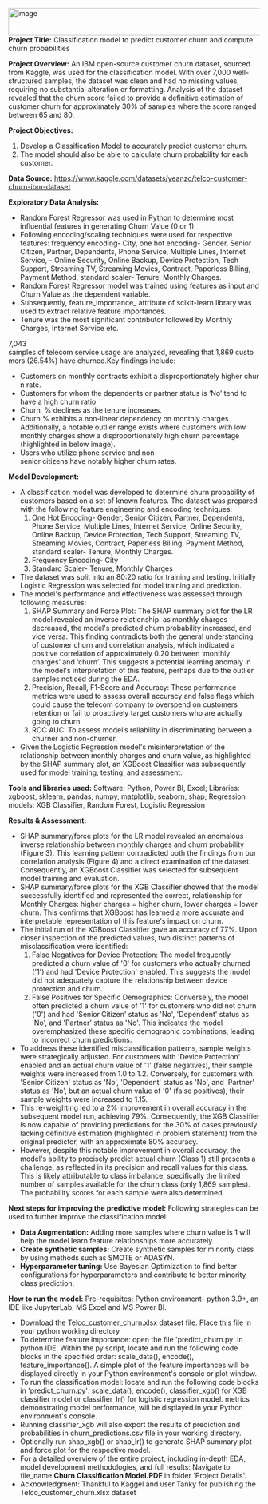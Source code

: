 <img width="4342" height="55" alt="image" src="https://github.com/user-attachments/assets/5dfa5d4f-8696-49e4-9206-420ee847a9d1" />**Project Title:** Classification model to predict customer churn and compute churn probabilities

**Project Overview:** An IBM open-source customer churn dataset, sourced from Kaggle, was used for the classification model. With over 7,000 well-structured samples, the dataset was clean and had no missing values, requiring no substantial alteration or formatting. Analysis of the dataset revealed that the churn score failed to provide a definitive estimation of customer churn for approximately 30% of samples where the score ranged between 65 and 80.

**Project Objectives:** 
1. Develop a Classification Model to accurately predict customer churn.
2. The model should also be able to calculate churn probability for each customer.

**Data Source:** https://www.kaggle.com/datasets/yeanzc/telco-customer-churn-ibm-dataset

**Exploratory Data Analysis:**
- Random Forest Regressor was used in Python to determine most influential features in generating Churn Value (0 or 1).
- Following encoding/scaling techniques were used for respective features: frequency encoding- City, one hot encoding- Gender, Senior Citizen, Partner, Dependents, Phone Service, Multiple Lines, Internet Service, - Online Security, Online Backup, Device Protection, Tech Support, Streaming TV, Streaming Movies, Contract, Paperless Billing, Payment Method, standard scaler- Tenure, Monthly Charges.
- Random Forest Regressor model was trained using features as input and Churn Value as the dependent variable.
- Subsequently, feature_importance_ attribute of scikit-learn library was used to extract relative feature importances.
- Tenure was the most significant contributor followed by Monthly Charges, Internet Service etc.

7,043 samples of telecom service usage are analyzed, revealing that 1,869 customers (26.54%) have churned.Key findings include: 
- Customers on monthly contracts exhibit a disproportionately higher churn rate.
- Customers for whom the dependents or partner status is ‘No’ tend to have a high churn ratio
- Churn  % declines as the tenure increases.
- Churn % exhibits a non-linear dependency on monthly charges. Additionally, a notable outlier range exists where customers with low monthly charges show a disproportionately high churn percentage (highlighted in below image).
- Users who utilize phone service and non-senior citizens have notably higher churn rates.

**Model Development:** 
- A classification model was developed to determine churn probability of customers based on a set of known features. The dataset was prepared with the following feature engineering and encoding techniques:
  1. One Hot Encoding- Gender, Senior Citizen, Partner, Dependents, Phone Service, Multiple Lines, Internet Service, Online Security, Online Backup, Device Protection, Tech Support, Streaming TV, Streaming Movies, Contract, Paperless Billing, Payment Method, standard scaler- Tenure, Monthly Charges.
  2. Frequency Encoding- City
  3. Standard Scaler- Tenure, Monthly Charges
- The dataset was split into an 80:20 ratio for training and testing. Initially Logistic Regression was selected for model training and prediction.
- The model's performance and effectiveness was assessed through following measures:
  1. SHAP Summary and Force Plot: The SHAP summary plot for the LR model revealed an inverse relationship: as monthly charges decreased, the model's predicted churn probability increased, and vice versa. This finding contradicts both the general understanding of customer churn and correlation analysis, which indicated a positive correlation of approximately 0.20 between ‘monthly charges’ and ‘churn’. This suggests a potential learning anomaly in the model's interpretation of this feature, perhaps due to the outlier samples noticed during the EDA.
  2. Precision, Recall, F1-Score and Accuracy: These performance metrics were used to assess overall accuracy and false flags which could cause the telecom company to overspend on customers retention or fail to proactively target customers who are actually going to churn.
  3. ROC AUC: To assess model’s reliability in discriminating between a churner and non-churner.
- Given the Logistic Regression model's misinterpretation of the relationship between monthly charges and churn value, as highlighted by the SHAP summary plot, an XGBoost Classifier was subsequently used for model training, testing, and assessment.

**Tools and libraries used:** 
Software: Python, Power BI, Excel; Libraries: xgboost, sklearn, pandas, numpy, matplotlib, seaborn, shap; Regression models: XGB Classifier, Random Forest, Logistic Regression
 
**Results & Assessment:** 
- SHAP summary/force plots for the LR model revealed an anomalous inverse relationship between monthly charges and churn probability (Figure 3). This learning pattern contradicted both the findings from our correlation analysis (Figure 4) and a direct examination of the dataset. Consequently, an XGBoost Classifier was selected for subsequent model training and evaluation.
- SHAP summary/force plots for the XGB Classifier showed that the model successfully identified and represented the correct, relationship for Monthly Charges: higher charges = higher churn, lower charges = lower churn. This confirms that XGBoost has learned a more accurate and interpretable representation of this feature's impact on churn.
- The initial run of the XGBoost Classifier gave an accuracy of 77%. Upon closer inspection of the predicted values, two distinct patterns of misclassification were identified:
  1. False Negatives for Device Protection: The model frequently predicted a churn value of '0' for customers who actually churned ('1') and had 'Device Protection' enabled. This suggests the model did not adequately capture the relationship between device protection and churn.
  2. False Positives for Specific Demographics: Conversely, the model often predicted a churn value of '1' for customers who did not churn ('0') and had 'Senior Citizen' status as 'No', 'Dependent' status as 'No', and 'Partner' status as 'No'. This indicates the model overemphasized these specific demographic combinations, leading to incorrect churn predictions.
- To address these identified misclassification patterns, sample weights were strategically adjusted. For customers with 'Device Protection' enabled and an actual churn value of '1' (false negatives), their sample weights were increased from 1.0 to 1.2. Conversely, for customers with 'Senior Citizen' status as 'No', 'Dependent' status as 'No', and 'Partner' status as 'No', but an actual churn value of '0' (false positives), their sample weights were increased to 1.15.
- This re-weighting led to a 2% improvement in overall accuracy in the subsequent model run, achieving 79%. Consequently, the XGB Classifier is now capable of providing predictions for the 30% of cases previously lacking definitive estimation (highlighted in problem statement) from the original predictor, with an approximate 80% accuracy.
- However, despite this notable improvement in overall accuracy, the model's ability to precisely predict actual churn (Class 1) still presents a challenge, as reflected in its precision and recall values for this class. This is likely attributable to class imbalance, specifically the limited number of samples available for the churn class (only 1,869 samples). The probability scores for each sample were also determined.

**Next steps for improving the predictive model:**
Following strategies can be used to further improve the classification model:
- **Data Augmentation:** Adding more samples where churn value is 1 will help the model learn feature relationships more accurately.
- **Create synthetic samples:** Create synthetic samples for minority class by using methods such as SMOTE or ADASYN.
- **Hyperparameter tuning:** Use Bayesian Optimization to find better configurations for hyperparameters and contribute to better minority class prediction.

**How to run the model:** Pre-requisites: Python environment- python 3.9+, an IDE like JupyterLab, MS Excel and MS Power BI.
- Download the Telco_customer_churn.xlsx dataset file. Place this file in your python working directory
- To determine feature importance: open the file 'predict_churn.py' in python IDE. Within the py script, locate and run the following code blocks in the specified order: scale_data(), encode(), feature_importance(). A simple plot of the feature importances will be displayed directly in your Python environment's console or plot window.
- To run the classification model: locate and run the following code blocks in 'predict_churn.py': scale_data(), encode(), classifier_xgb() for XGB classifier model or classifier_lr() for logistic regression model. metrics demonstrating model performance, will be displayed in your Python environment's console.
- Running classifier_xgb will also export the results of prediction and probabilities in churn_predictions.csv file in your working directory.
- Optionally run shap_xgb() or shap_lr() to generate SHAP summary plot and force plot for the respective model.
- For a detailed overview of the entire project, including in-depth EDA, model development methodologies, and full results: Navigate to file_name **Churn Classification Model.PDF** in folder 'Project Details'.
- Acknowledgment: Thankful to Kaggel and user Tanky for publishing the Telco_customer_churn.xlsx dataset
